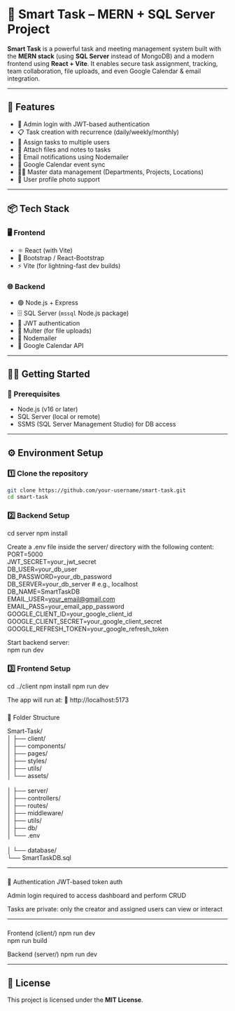 # 💼 Smart Task – MERN + SQL Server Project

**Smart Task** is a powerful task and meeting management system built with the **MERN stack** (using **SQL Server** instead of MongoDB) and a modern frontend using **React + Vite**. It enables secure task assignment, tracking, team collaboration, file uploads, and even Google Calendar & email integration.

---

## 🚀 Features

- 🔐 Admin login with JWT-based authentication
- 📋 Task creation with recurrence (daily/weekly/monthly)
- 👥 Assign tasks to multiple users
- 📎 Attach files and notes to tasks
- 📧 Email notifications using Nodemailer
- 📆 Google Calendar event sync
- 🧑‍💼 Master data management (Departments, Projects, Locations)
- 📸 User profile photo support

---

## 📦 Tech Stack

### 🖥 Frontend
- ⚛️ React (with Vite)
- 🎨 Bootstrap / React-Bootstrap
- ⚡ Vite (for lightning-fast dev builds)

### 🌐 Backend
- 🟢 Node.js + Express
- 🗄 SQL Server (`mssql` Node.js package)
- 🔐 JWT authentication
- 📂 Multer (for file uploads)
- 📧 Nodemailer
- 📅 Google Calendar API

---

## 🧑‍💻 Getting Started

### 🔧 Prerequisites

- Node.js (v16 or later)
- SQL Server (local or remote)
- SSMS (SQL Server Management Studio) for DB access

---

## ⚙️ Environment Setup

### 1️⃣ Clone the repository

```bash
git clone https://github.com/your-username/smart-task.git
cd smart-task
```
### 2️⃣ Backend Setup
cd server
npm install

Create a .env file inside the server/ directory with the following content:<br>
PORT=5000<br>
JWT_SECRET=your_jwt_secret<br>
DB_USER=your_db_user<br>
DB_PASSWORD=your_db_password<br>
DB_SERVER=your_db_server  # e.g., localhost<br>
DB_NAME=SmartTaskDB<br>
EMAIL_USER=your_email@gmail.com<br>
EMAIL_PASS=your_email_app_password<br>
GOOGLE_CLIENT_ID=your_google_client_id<br>
GOOGLE_CLIENT_SECRET=your_google_client_secret<br>
GOOGLE_REFRESH_TOKEN=your_google_refresh_token<br>

Start backend server:<br>
npm run dev

### 3️⃣ Frontend Setup
cd ../client
npm install
npm run dev <br>

The app will run at:
📍 http://localhost:5173

###
📂 Folder Structure

Smart-Task/<br>
│
├── client/                      <br>
│   ├── components/              <br>
│   ├── pages/                   <br>
│   ├── styles/                  <br>
│   ├── utils/                   <br>
│   └── assets/                  <br><br>
│
├── server/                      <br>
│   ├── controllers/             <br>
│   ├── routes/                  <br>
│   ├── middleware/              <br>
│   ├── utils/                   <br>
│   ├── db/                      <br>
│   └── .env                     <br><br>
│
└── database/<br>
    └── SmartTaskDB.sql         <br>

---
###
🔐 Authentication
JWT-based token auth

Admin login required to access dashboard and perform CRUD

Tasks are private: only the creator and assigned users can view or interact

---
###
Frontend (client/)
npm run dev         
npm run build     

Backend (server/)
npm run dev         

---
## 📝 License

This project is licensed under the **MIT License**.
